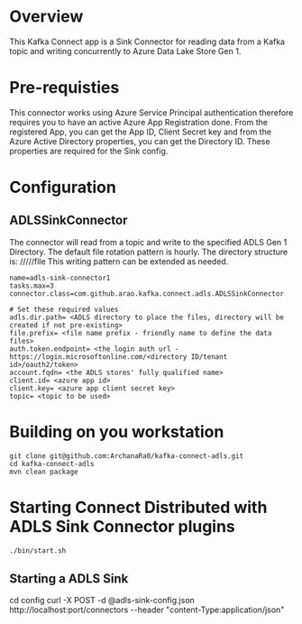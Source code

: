 # Overview

This Kafka Connect app is a Sink Connector for reading data from a Kafka topic and writing concurrently to Azure Data Lake Store Gen 1.

# Pre-requisties

This connector works using Azure Service Principal authentication therefore requires you to have an active Azure App Registration done. 
From the registered App, you can get the App ID, Client Secret key and from the Azure Active Directory properties, you can get the Directory ID.
These properties are required for the Sink config.


# Configuration

## ADLSSinkConnector

The connector will read from a topic and write to the specified ADLS Gen 1 Directory. The default file rotation pattern is hourly.
The directory structure is: /<specified dir path>/<topic name>/<current date>/<curr hour>/file 
This writing pattern can be extended as needed. 

```properties
name=adls-sink-connector1
tasks.max=3
connector.class=com.github.arao.kafka.connect.adls.ADLSSinkConnector

# Set these required values
adls.dir.path= <ADLS directory to place the files, directory will be created if not pre-existing>
file.prefix= <file name prefix - friendly name to define the data files>
auth.token.endpoint= <the login auth url - https://login.microsoftonline.com/<directory ID/tenant id>/oauth2/token>
account.fqdn= <the ADLS stores' fully qualified name>
client.id= <azure app id>
client.key= <azure app client secret key>
topic= <topic to be used>
```


# Building on you workstation

```
git clone git@github.com:ArchanaRa0/kafka-connect-adls.git
cd kafka-connect-adls
mvn clean package
```

# Starting Connect Distributed with ADLS Sink Connector plugins 

```bash
./bin/start.sh
```
## Starting a ADLS Sink

cd config
curl -X POST -d @adls-sink-config.json  http://localhost:port/connectors --header "content-Type:application/json"